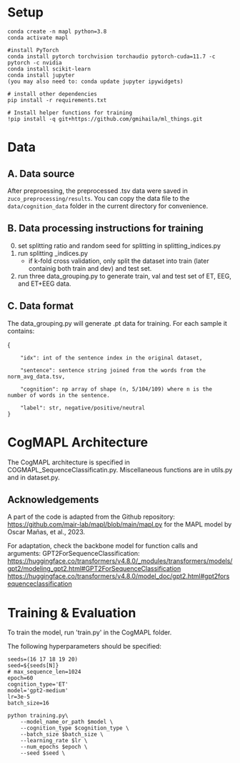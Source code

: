 # Setup
```
conda create -n mapl python=3.8
conda activate mapl

#install PyTorch
conda install pytorch torchvision torchaudio pytorch-cuda=11.7 -c pytorch -c nvidia
conda install scikit-learn
conda install jupyter
(you may also need to: conda update jupyter ipywidgets)

# install other dependencies
pip install -r requirements.txt

# Install helper functions for training
!pip install -q git+https://github.com/gmihaila/ml_things.git

```

# Data

## A. Data source

After preproessing, the preprocessed .tsv data were saved in `zuco_preprocessing/results`. You can copy the data file to the `data/cognition_data` folder in the current directory for convenience.


## B. Data processing instructions for training
0. set splitting ratio and random seed for splitting in splitting_indices.py
1. run splitting _indices.py
    - if k-fold cross validation, only split the dataset into train (later containig both train and dev) and test set.
2. run three data_grouping.py to generate train, val and test set of ET, EEG, and ET+EEG data.

## C. Data format
The data_grouping.py will generate .pt data for training. For each sample it contains:

{
        
        "idx": int of the sentence index in the original dataset,
        
        "sentence": sentence string joined from the words from the norm_avg_data.tsv,
        
        "cognition": np array of shape (n, 5/104/109) where n is the number of words in the sentence.

        "label": str, negative/positive/neutral
    }


# CogMAPL Architecture

The CogMAPL architecture is specified in COGMAPL_SequenceClassificatin.py. Miscellaneous functions are in utils.py and in dataset.py.


## Acknowledgements
A part of the code is adapted from the Github repository:
https://github.com/mair-lab/mapl/blob/main/mapl.py for the MAPL model by Oscar Mañas, et al., 2023.

For adaptation, check the backbone model for function calls and arguments:
GPT2ForSequenceClassification:
https://huggingface.co/transformers/v4.8.0/_modules/transformers/models/gpt2/modeling_gpt2.html#GPT2ForSequenceClassification
https://huggingface.co/transformers/v4.8.0/model_doc/gpt2.html#gpt2forsequenceclassification




# Training & Evaluation

To train the model, run 'train.py' in the CogMAPL folder.

The following hyperparameters should be specified:

```
seeds=(16 17 18 19 20)
seed=${seeds[N]}
# max_sequence_len=1024
epoch=60
cognition_type='ET'
model='gpt2-medium'
lr=3e-5
batch_size=16

python training.py\
    --model_name_or_path $model \
    --cognition_type $cognition_type \
    --batch_size $batch_size \
    --learning_rate $lr \
    --num_epochs $epoch \
    --seed $seed \
```